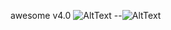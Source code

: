 awesome v4.0
![AltText](https://image.ibb.co/ka9O3n/2018_05_04_17_59_47.png)
--![AltText](https://u.teknik.io/1H0wP.png#t5kX3d47dTtubGNb5rNCq7dXGokikvre)